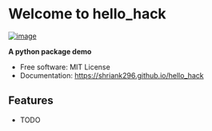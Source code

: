 # Welcome to hello_hack


[![image](https://img.shields.io/pypi/v/hello_hack.svg)](https://pypi.python.org/pypi/hello_hack)


**A python package demo**


-   Free software: MIT License
-   Documentation: <https://shriank296.github.io/hello_hack>
    

## Features

-   TODO
